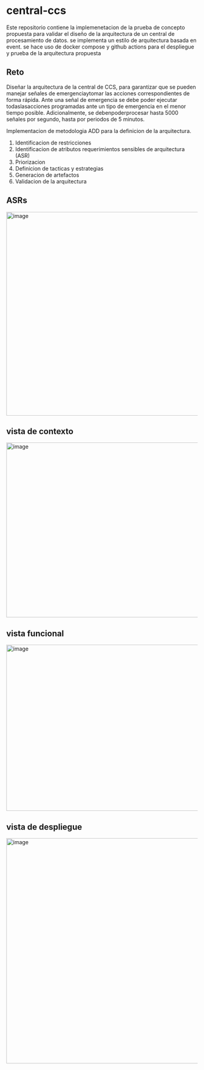 # central-ccs
Este repositorio contiene la implemenetacion de la prueba de concepto propuesta para validar el diseño de la arquitectura de un central de procesamiento de datos. se implementa un estilo de arquitectura basada en event. se hace uso de docker compose y github actions para el despliegue y prueba de la arquitectura propuesta

## Reto

Diseñar la arquitectura de la central de CCS, para garantizar que se pueden manejar señales de emergenciaytomar las acciones correspondientes de forma rápida. Ante una señal de emergencia se debe poder ejecutar todaslasacciones programadas ante un tipo de emergencia en el menor tiempo posible. Adicionalmente, se debenpoderprocesar hasta 5000 señales por segundo, hasta por periodos de 5 minutos.

Implementacion de metodologia ADD para la definicion de la arquitectura. 
1. Identificacion de restricciones
2. Identificacion de atributos requerimientos sensibles de arquitectura (ASR)
3. Priorizacion
4. Definicion de tacticas y estrategias
5. Generacion de artefactos
6. Validacion de la arquitectura

## ASRs
<img width="865" height="537" alt="image" src="https://github.com/user-attachments/assets/3e4f2397-28a0-4b97-9036-bd527cf16cee" />


## vista de contexto
<img width="677" height="461" alt="image" src="https://github.com/user-attachments/assets/caaacfad-ac00-4258-bef0-21a9825a2a39" />

## vista funcional
<img width="793" height="438" alt="image" src="https://github.com/user-attachments/assets/6d837118-6374-40fd-8c6f-05e7238c4ccf" />


## vista de despliegue
<img width="993" height="594" alt="image" src="https://github.com/user-attachments/assets/3c0f33bc-6502-4998-8d4e-e90b7a7d272a" />
